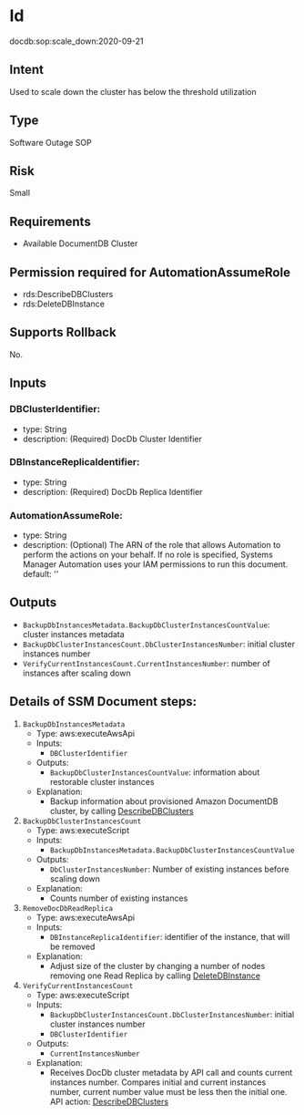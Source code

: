 # Id
docdb:sop:scale_down:2020-09-21

## Intent
Used to scale down the cluster has below the threshold utilization

## Type
Software Outage SOP

## Risk
Small

## Requirements
* Available DocumentDB Cluster

## Permission required for AutomationAssumeRole
* rds:DescribeDBClusters
* rds:DeleteDBInstance

## Supports Rollback
No.

## Inputs
### DBClusterIdentifier:
* type: String
* description: (Required) DocDb Cluster Identifier
### DBInstanceReplicaIdentifier:
* type: String
* description: (Required) DocDb Replica Identifier
### AutomationAssumeRole:
* type: String
* description: 
    (Optional) The ARN of the role that allows Automation to perform
    the actions on your behalf. If no role is specified, Systems Manager Automation
    uses your IAM permissions to run this document.
    default: ''

## Outputs
* `BackupDbInstancesMetadata.BackupDbClusterInstancesCountValue`: cluster instances metadata
* `BackupDbClusterInstancesCount.DbClusterInstancesNumber`: initial cluster instances number
* `VerifyCurrentInstancesCount.CurrentInstancesNumber`: number of instances after scaling down

## Details of SSM Document steps:
1. `BackupDbInstancesMetadata`
   * Type: aws:executeAwsApi
   * Inputs:
       * `DBClusterIdentifier`
   * Outputs:
       * `BackupDbClusterInstancesCountValue`: information about restorable cluster instances
   * Explanation:
       * Backup information about provisioned Amazon DocumentDB cluster, by
         calling [DescribeDBClusters](https://docs.aws.amazon.com/documentdb/latest/developerguide/API_DescribeDBClusters.html)
1. `BackupDbClusterInstancesCount`
   * Type: aws:executeScript
   * Inputs:
      * `BackupDbInstancesMetadata.BackupDbClusterInstancesCountValue`
   * Outputs:
      * `DbClusterInstancesNumber`: Number of existing instances before scaling down
   * Explanation:
      * Counts number of existing instances
1. `RemoveDocDbReadReplica`
    * Type: aws:executeAwsApi
    * Inputs:
        * `DBInstanceReplicaIdentifier`: identifier of the instance, that will be removed
    * Explanation:
        * Adjust size of the cluster by changing a number of nodes removing one Read Replica by
          calling [DeleteDBInstance](https://docs.aws.amazon.com/documentdb/latest/developerguide/API_DeleteDBInstance.html)
1. `VerifyCurrentInstancesCount`
    * Type: aws:executeScript
    * Inputs:
        * `BackupDbClusterInstancesCount.DbClusterInstancesNumber`: initial cluster instances number
        * `DBClusterIdentifier`
   * Outputs:
        * `CurrentInstancesNumber`
    * Explanation:
        * Receives DocDb cluster metadata by API call and counts current instances number. Compares initial and current instances number, current number value must be less then the initial one. API action: [DescribeDBClusters](https://docs.aws.amazon.com/documentdb/latest/developerguide/API_DescribeDBClusters.html)